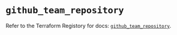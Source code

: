 # `github_team_repository`

Refer to the Terraform Registory for docs: [`github_team_repository`](https://registry.terraform.io/providers/integrations/github/5.28.1/docs/resources/team_repository).

